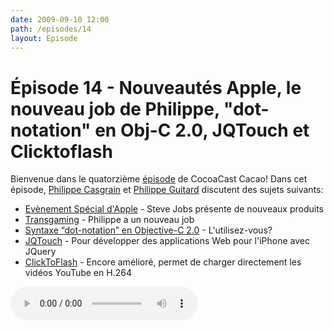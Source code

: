 ```yaml
---
date: 2009-09-10 12:00
path: /episodes/14
layout: Episode
---
```

# Épisode 14 - Nouveautés Apple, le nouveau job de Philippe, \"dot-notation\" en Obj-C 2.0, JQTouch et Clicktoflash
<p>Bienvenue dans le quatorzième <a href="https://archive.org/download/cacaocast/cacaocast_14.mp3" title="CocoaCast Cacao Episode 14">épisode</a> de CocoaCast Cacao! Dans cet épisode, <a href="http://www.twitter.com/philippec" title="Philippe Casgrain sur Twitter">Philippe Casgrain</a> et <a href="http://www.twitter.com/philippeguitard" title="Philippe Guitard sur Twitter">Philippe Guitard</a> discutent des sujets suivants:</p>
<ul><li><a href="http://events.apple.com.edgesuite.net/0909oijasdv/event/index.html?internal=ijalrmacu" title="Evènement Spécial d'Apple">Evènement Spécial d'Apple</a> - Steve Jobs présente de nouveaux produits</li>
<li><a href="http://www.transgaming.com/" title="Transgaming">Transgaming</a> - Philippe a un nouveau job</li>
<li><a href="http://weblog.bignerdranch.com/?p=83" title="Syntaxe 'dot-notation' en Objective-C 2.0">Syntaxe &ldquo;dot-notation&rdquo; en Objective-C 2.0</a> - L'utilisez-vous?</li>
<li><a href="http://www.jqtouch.com/" title="JQTouch">JQTouch</a> - Pour développer des applications Web pour l'iPhone avec JQuery</li>
<li><a href="http://rentzsch.github.com/clicktoflash/" title="ClickToFlash">ClickToFlash</a> - Encore amélioré, permet de charger directement les vidéos YouTube en H.264</li>
</ul>
<p><audio controls><source src="https://archive.org/download/cacaocast/cacaocast_14.mp3" type="audio/mpeg"><source src="https://archive.org/download/cacaocast/cacaocast_14.mp3" type="audio/mp4">Votre navigateur ne supporte pas l'élément audio / Your browser does not support the audio element.</audio></p>
